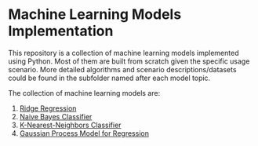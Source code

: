 # Machine Learning Models Implementation
This repository is a collection of machine learning models implemented using Python. Most of them are built from scratch given the specific usage scenario. More detailed algorithms and scenario descriptions/datasets could be found in the subfolder named after each model topic.

The collection of machine learning models are:
1. [Ridge Regression](/Ridge-Regression/Ridge-Regression/Ridge%20Regression.ipynb)
2. [Naive Bayes Classifier](/Naive-Bayes-Classifier/README.md)
3. [K-Nearest-Neighbors Classifier](/KNN-Classifier/README.md)
4. [Gaussian Process Model for Regression](/Gaussian-Process-Model-for-Regression/README.md)